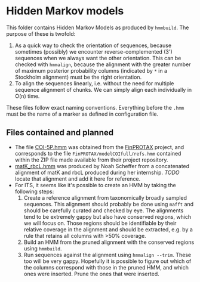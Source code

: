 # Hidden Markov models

This folder contains Hidden Markov Models as produced by `hmmbuild`. The purpose of 
these is twofold:

1. As a quick way to check the orientation of sequences, because sometimes (possibly)
   we encounter reverse-complemented (3') sequences when we always want the other
   orientation. This can be checked with `hmmalign`, because the alignment with the
   greater number of maximum posterior probability columns (indicated by `*` in a 
   Stockholm alignment) must be the right orientation.
2. To align the sequences linearly, i.e. without the need for multiple sequence
   alignment of chunks. We can simply align each individually in O(n) time.

These files follow exact naming conventions. Everything before the `.hmm` must be the
name of a marker as defined in configuration file.

## Files contained and planned

- The file [COI-5P.hmm](COI-5P.hmm) was obtained from the [FinPROTAX](https://github.com/psomervuo/FinPROTAX) project,
  and corresponds to the file `FinPROTAX/modelCOIfull/refs.hmm` contained within the ZIP file made available from their
  project repository.
- [matK_rbcL.hmm](matK_rbcL.hmm) was produced by Noah Scheffer from a concatenated alignment of matK and rbcL produced
  during her internship. *TODO* locate that alignment and add it here for reference.
- For ITS, it seems like it's possible to create an HMM by taking the following steps:
  1. Create a reference alignment from taxonomically broadly sampled sequences. This alignment should probably be done
     using `mafft` and should be carefully curated and checked by eye. The alignments tend to be extremely gappy but 
     also have conserved regions, which we will focus on. Those regions should be identifiable by their relative 
     coverage in the alignment and should be extracted, e.g. by a rule that retains all columns with >50% coverage.
  2. Build an HMM from the pruned alignment with the conserved regions using `hmmbuild`.
  3. Run sequences against the alignment using `hmmalign --trim`. These too will be very gappy. Hopefully it is possible
     to figure out which of the columns correspond with those in the pruned HMM, and which ones were inserted. Prune
     the ones that were inserted.